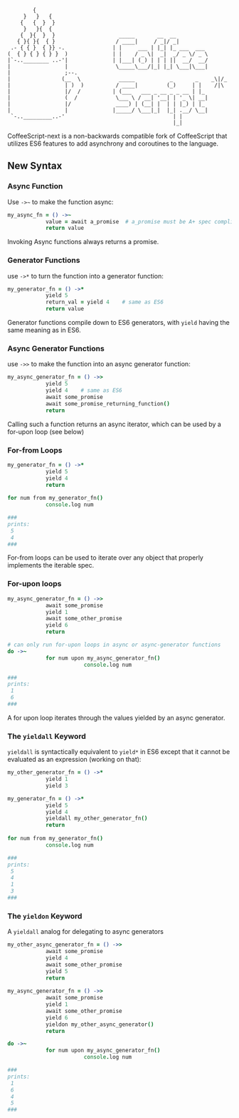             {
         }   }   {
        {   {  }  }
         }   }{  {
        {  }{  }  }                    _____       __  __
       { }{ }{  { }                   / ____|     / _|/ _|
     .- { { }  { }} -.               | |     ___ | |_| |_ ___  ___
    (  { } { } { } }  )              | |    / _ \|  _|  _/ _ \/ _ \
    |`-..________ ..-'|              | |___| (_) | | | ||  __/  __/
    |                 |               \_____\___/|_| |_| \___|\___|
    |                 ;--.
    |                (__  \            _____           _       _    _\|/_
    |                 | )  )          / ____|         (_)     | |    /|\
    |                 |/  /          | (___   ___ _ __ _ _ __ | |_
    |                 (  /            \___ \ / __| '__| | '_ \| __|
    |                 |/              ____) | (__| |  | | |_) | |_
    |                 |              |_____/ \___|_|  |_| .__/ \__|
     `-.._________..-'                                  | |
                                                        |_|

CoffeeScript-next is a non-backwards compatible fork of CoffeeScript that utilizes ES6 features to add asynchrony and coroutines to the language.

## New Syntax

### Async Function

Use `->~` to make the function async:

```Coffeescript
my_async_fn = () ->~
            value = await a_promise  # a_promise must be A+ spec compliant
            return value
```

Invoking Async functions always returns a promise.

### Generator Functions

use `->*` to turn the function into a generator function:

```Coffeescript
my_generator_fn = () ->*
            yield 5
            return_val = yield 4    # same as ES6
            return value
```

Generator functions compile down to ES6 generators, with `yield` having the same meaning as in ES6.

### Async Generator Functions

use `->>` to make the function into an async generator function:

```Coffeescript
my_async_generator_fn = () ->>
            yield 5
            yield 4    # same as ES6
            await some_promise
            await some_promise_returning_function()
            return
```

Calling such a function returns an async iterator, which can be used by a for-upon loop (see below)

### For-from Loops

```Coffeescript
my_generator_fn = () ->*
            yield 5
            yield 4
            return
            
for num from my_generator_fn()
            console.log num

###
prints:
 5
 4
###
```

For-from loops can be used to iterate over any object that properly implements the iterable spec.

### For-upon loops

```Coffeescript
my_async_generator_fn = () ->>
            await some_promise
            yield 1
            await some_other_promise
            yield 6
            return

# can only run for-upon loops in async or async-generator functions
do ->~
            for num upon my_async_generator_fn()
                        console.log num

###
prints:
 1
 6
###
```

A for upon loop iterates through the values yielded by an async generator.

### The `yieldall` Keyword

`yieldall` is syntactically equivalent to `yield*` in ES6 except that it cannot be evaluated as an expression (working on that):

```Coffeescript
my_other_generator_fn = () ->*
            yield 1
            yield 3

my_generator_fn = () ->*
            yield 5
            yield 4
            yieldall my_other_generator_fn()
            return
            
for num from my_generator_fn()
            console.log num

###
prints:
 5
 4
 1
 3
###
```

### The `yieldon` Keyword

A `yieldall` analog for delegating to async generators

```Coffeescript
my_other_async_generator_fn = () ->>
            await some_promise
            yield 4
            await some_other_promise
            yield 5
            return
            
my_async_generator_fn = () ->>
            await some_promise
            yield 1
            await some_other_promise
            yield 6
            yieldon my_other_async_generator()
            return

do ->~         
            for num upon my_async_generator_fn()
                        console.log num

###
prints:
 1
 6
 4
 5
###
```
